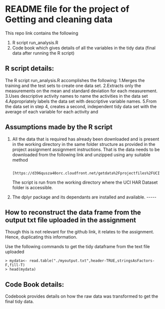 README file for the project of Getting and cleaning data 
=========================================================

This repo link contains the following
 1. R script run_analysis.R
 2. Code book which gives details of all the variables in the tidy data (final data after running the R script)

R script details:
------------------

The R script run_analysis.R accomplishes the following:
   1.Merges the training and the test sets to create one data set.
   2.Extracts only the measurements on the mean and standard deviation for each measurement. 
   3.Uses descriptive activity names to name the activities in the data set
   4.Appropriately labels the data set with descriptive variable names. 
   5.From the data set in step 4, creates a second, independent tidy data set with the average of each variable for each activity and 

Assumptions made by the R script
---------------------------------

1. All the data that is required has already been downloaded and is present in the working directory in the same folder structure as
provided in the project assignment assignment instructions. That is the data needs to be downloaded from the following link and unzipped 
using any suitable method

        [https://d396qusza40orc.cloudfront.net/getdata%2Fprojectfiles%2FUCI%20HAR%20Dataset.zip]

   The script is run from the working directory where the UCI HAR Dataset folder is accessible.

2. The dplyr package and its dependants are installed and available.
       -----

How to reconstruct the data frame from the output txt file uploaded in the assignment
--------------------------------------------------------------------------------------

Though this is not relevant for the github link, it relates to the assignment. Hence, duplicating this information.

Use the following commands to get the tidy dataframe from the text file uploaded


    > mydata<- read.table("./myoutput.txt",header-TRUE,stringsAsFactors-F,fill-T)
    > head(mydata)


Code Book details:
-------------------
Codebook provides details on how the raw data was transformed to get the final tidy data.


 



